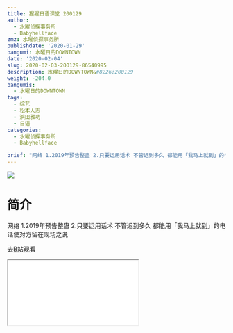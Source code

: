 ```yaml
---
title: 猩猩日语课堂 200129
author:
  - 水曜侦探事务所
  - Babyhellface
zmz: 水曜侦探事务所
publishdate: '2020-01-29'
bangumi: 水曜日的DOWNTOWN
date: '2020-02-04'
slug: 2020-02-03-200129-86540995
description: 水曜日的DOWNTOWN&#8226;200129
weight: -204.0
bangumis:
  - 水曜日的DOWNTOWN
tags:
  - 综艺
  - 松本人志
  - 浜田雅功
  - 日语
categories:
  - 水曜侦探事务所
  - Babyhellface

brief: "网络 1.2019年预告整蛊 2.只要运用话术 不管迟到多久 都能用「我马上就到」的电话使对方留在现场之说"
---
```

![](https://raw.githubusercontent.com/tcgriffith/owaraisite/master/static/tmpimg/394beb6ea1bf443d90a9f1eb25a12852984d605d.jpg.480.jpg)
# 简介  
网络
1.2019年预告整蛊
2.只要运用话术 不管迟到多久 都能用「我马上就到」的电话使对方留在现场之说  

[去B站观看](https://www.bilibili.com/video/av86540995/)
<div class ="resp-container"><iframe class="testiframe" src="//player.bilibili.com/player.html?aid=86540995"", scrolling="no", allowfullscreen="true" > </iframe></div> 
